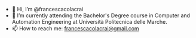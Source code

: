 - 👋 Hi, I’m @francescacolacrai
- 🌱 I’m currently attending the Bachelor's Degree course in Computer and Automation Engineering at Università Politecnica delle Marche.
- 📫 How to reach me:
  francescacolacrai@gmail.com
<!---
francescacolacrai/francescacolacrai is a ✨ special ✨ repository because its `README.md` (this file) appears on your GitHub profile.
You can click the Preview link to take a look at your changes.
--->
